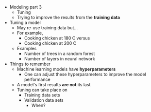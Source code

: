 - Modeling part 3
	- Tuning
	- Trying to improve the results from the **training data**
- Tuning a model
	- May re-use training data but...
	- For example,
		- Cooking chicken at 180 C versus
		- Cooking chicken at 200 C
	- Examples
		- Number of trees in a random forest
		- Number of layers in neural network
- Things to remember
	- Machine learning models have **hyperparameters**
		- One can adjust these hyperparameters to improve the model performance
	- A model's first results **are not** its last
	- Tuning can take place on
		- Training data sets
		- Validation data sets
			- When?